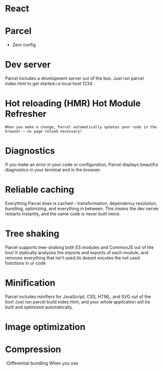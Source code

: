 # React

# Parcel
 - Zero config

 # Dev server 
  Parcel includes a development server out of the box. Just run parcel index.html to get started.i.e local host 1234

# Hot reloading  (HMR) Hot Module Refresher
    When you make a change, Parcel automatically updates your code in the browser – no page reload necessary!

 # Diagnostics
  If you make an error in your code or configuration, Parcel displays beautiful diagnostics in your terminal and in the browser.

 # Reliable caching
  Everything Parcel does is cached – transformation, dependency resolution, bundling, optimizing, and everything in between. This means the dev server restarts instantly, and the same code is never built twice.

 # Tree shaking
 Parcel supports tree-shaking both ES modules and CommonJS out of the box! It statically analyzes the imports and exports of each module, and removes everything that isn't used.its doesnt excutes the not used functions in ur code

 # Minification 
 Parcel includes minifiers for JavaScript, CSS, HTML, and SVG out of the box! Just run parcel build index.html, and your whole application will be built and optimized automatically.

 # Image optimization
 # Compression

 -Differential bundling
 When you use <script type="module">, Parcel automatically generates a nomodule fallback for old browsers as well, depending on your browser targets.

 -Code splitting
 -Content hashing

